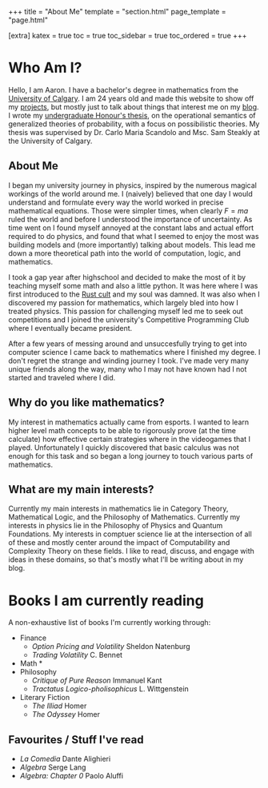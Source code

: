 +++
title = "About Me"
template = "section.html"
page_template = "page.html"

[extra]
katex = true
toc = true
toc_sidebar = true
toc_ordered = true
+++

# Who Am I?

Hello, I am Aaron. I have a bachelor's degree in mathematics from the
[University of Calgary](https://www.ucalgary.ca/).
I am 24 years old and made this website to show off my [projects](/projects/), but mostly just to
talk about things that interest me on my [blog](/blog/).
I wrote my [undergraduate Honour's thesis](/forms/Honour_s_Thesis.pdf),
on the operational semantics of generalized theories of probability, with a focus on possibilistic theories.
My thesis was supervised by Dr. Carlo Maria Scandolo and Msc. Sam Steakly at the University of Calgary.

## About Me

I began my university journey in physics, inspired by the numerous magical workings of the world around me.
I (naively) believed that one day I would understand and formulate every way the world worked in precise
mathematical equations. Those were simpler times, when clearly $F=ma$ ruled the world and before I understood
the importance of uncertainty.
As time went on I found myself annoyed at the constant labs and actual effort required to
do physics, and found that what I seemed to enjoy the most was building models and (more importantly) talking about
models. This lead me down a more theoretical path into the world of computation, logic, and mathematics.

I took a gap year after highschool and decided to make the most of it by teaching myself some math and also
a little python. It was here where I was first introduced to the [Rust cult](https://www.rust-lang.org/)
and my soul was damned. It was also when I discovered my passion for mathematics, which largely bled into
how I treated physics.
This passion for challenging myself led me to seek out competitions and I joined the university's
Competitive Programming Club where I eventually became president.

After a few years of messing around and unsuccesfully trying to get into computer science I came back to mathematics
where I finished my degree. I don't regret the strange and winding journey I took. I've made very many unique friends
along the way, many who I may not have known had I not started and traveled where I did.

## Why do you like mathematics?

My interest in mathematics actually came from esports. I wanted to learn higher level math concepts to be able to
rigorously prove (at the time calculate) how effective certain strategies where in the videogames that I played.
Unfortunately I quickly discovered that basic calculus was not enough for this task and so began a long journey
to touch various parts of mathematics.

## What are my main interests?

Currently my main interests in mathematics lie in Category Theory, Mathematical Logic,
and the Philosophy of Mathematics. Currently my interests in physics lie in the Philosophy of Physics
and Quantum Foundations. My interests in comptuer science lie at the intersection of all of these
and mostly center around the impact of Computability and Complexity Theory on these fields.
I like to read, discuss, and engage with ideas in these domains, so that's mostly what I'll be writing
about in my blog.

# Books I am currently reading

A non-exhaustive list of books I'm currently working through:
* Finance
    * *Option Pricing and Volatility* Sheldon Natenburg
    * *Trading Volatility* C. Bennet
* Math
    * 
* Philosophy
    * *Critique of Pure Reason* Immanuel Kant
    * *Tractatus Logico-pholisophicus* L. Wittgenstein
* Literary Fiction
    * *The Illiad* Homer
    * *The Odyssey* Homer

## Favourites / Stuff I've read

* *La Comedia* Dante Alighieri
* *Algebra* Serge Lang
* *Algebra: Chapter 0* Paolo Aluffi
